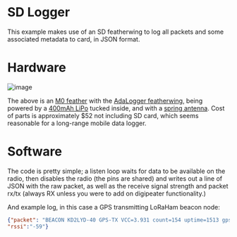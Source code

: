 # SD Logger

This example makes use of an SD featherwing to log all packets and some associated metadata to card, in JSON format.

# Hardware

![image](../images/feather-logger.jpg)

The above is an [M0 feather](https://www.adafruit.com/product/3179) with the [AdaLogger featherwing](https://www.adafruit.com/product/2922), being powered by a [400mAh LiPo](https://www.adafruit.com/product/3898) tucked inside, and with a [spring antenna](https://www.adafruit.com/product/4394). Cost of parts is approximately $52 not including SD card, which seems reasonable for a long-range mobile data logger.

# Software

The code is pretty simple; a listen loop waits for data to be available on the radio, then disables the radio (the pins are shared) and writes out a line of JSON with the raw packet, as well as the receive signal strength and packet rx/tx (always RX unless you were to add on digipeater functionality.)

And example log, in this case a GPS transmitting LoRaHam beacon node:

```json
{"packet": "BEACON KD2LYD-40 GPS-TX VCC=3.931 count=154 uptime=1513 gps=4052.626418N,7408.541340W,69.20,8,2 gdate=22-12-13_15:8:18", "direction":"rx", 
"rssi":"-59"}
```
